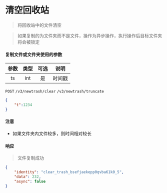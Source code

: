 # 清空回收站

> 将回收站中的文件清空

> 如果复制的为文件夹而不是文件，操作为异步操作，执行操作后目标文件夹将会被锁定

#### 复制文件或文件夹使用的参数

|  参数  	|  类型  	| 可选 	|           说明           	|
|:------:	|:------:	|:----:	|:------------------------:	|
|  ts  	| int 	|  是  	|  时间戳 	|



```POST``` ```/v3/newtrash/clear``` ```/v3/newtrash/truncate```


```json
{
	"t":1234
}
```




#### 注意

* 如果文件夹内文件较多，则时间相对较长

#### 响应

> 文件复制成功

```json
{
    "identity": "clear_trash_bsefjaekepp0qvba61k0_5",
    "data": 232,
    "async": false
}
```
